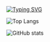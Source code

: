 [![Typing SVG](https://readme-typing-svg.herokuapp.com?size=28&duration=3500&pause=1000&color=FFD700&center=true&vCenter=true&width=600&lines=Hello+World!;Welcome+to+my+GitHub+Profile;Explore%2C+Learn%2C+Create)](https://git.io/typing-svg)

![Top Langs](https://github-readme-stats.vercel.app/api/top-langs/?username=sakib-ar&layout=compact&theme=cobalt)

![GitHub stats](https://github-readme-stats.vercel.app/api?username=sakib-ar&show_icons=true&theme=radical)

<!--
Some ideas:
- ![Profile Views](https://komarev.com/ghpvc/?username=sakib-ar&color=blue)
- 🔭 I’m currently working on ...
- 🌱 I’m currently learning ...
- 🤔 I’m looking for help with ...
- 💬 Ask me about ...
- 📫 How to reach me: ...
- ⚡ Fun fact: ...
-->